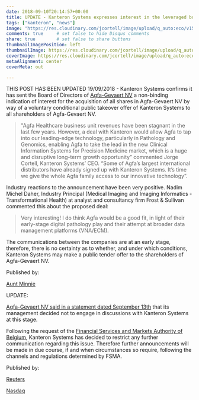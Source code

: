 ```yaml
---
date: 2018-09-10T20:14:57+00:00
title: UPDATE - Kanteron Systems expresses interest in the leveraged buyout of Agfa-Gevaert NV
tags: ["kanteron", "news"]
image: "https://res.cloudinary.com/jcortell/image/upload/q_auto:eco/v1536574049/Media/agfa-872395_960_720.jpg"
comments: true     # set false to hide Disqus comments
share: true        # set false to share buttons
thumbnailImagePosition: left
thumbnailImage: https://res.cloudinary.com/jcortell/image/upload/q_auto:eco/v1536574049/Media/agfa-872395_960_720.jpg
coverImage: https://res.cloudinary.com/jcortell/image/upload/q_auto:eco/v1536574049/Media/agfa-872395_960_720.jpg
metaAlignment: center
coverMeta: out

---
```

THIS POST HAS BEEN UPDATED 19/09/2018 - Kanteron Systems confirms it has sent the Board of Directors of [Agfa-Gevaert NV](https://www.agfa.com/corporate/) a non-binding indication of interest for the acquisition of all shares in Agfa-Gevaert NV by way of a voluntary conditional public takeover offer of Kanteron Systems to all shareholders of Agfa-Gevaert NV.

<!--more-->

 > "Agfa Healthcare business unit revenues have been stagnant in the last few years. However, a deal with Kanteron would allow Agfa to tap into our leading-edge technology, particularly in Pathology and Genomics, enabling Agfa to take the lead in the new Clinical Information Systems for Precision Medicine market, which is a huge and disruptive long-term growth opportunity” commented Jorge Cortell, Kanteron Systems’ CEO. “Some of Agfa’s largest international distributors have already signed up with Kanteron Systems. It’s time we give the whole Agfa family access to our innovative technology”.

 Industry reactions to the announcement have been very positive. Nadim Michel Daher, Industry Principal (Medical Imaging and Imaging Informatics - Transformational Health) at analyst and consultancy firm Frost & Sullivan commented this about the proposed deal:

 > Very interesting! I do think Agfa would be a good fit, in light of their early-stage digital pathology play and their attempt at broader data management platforms (VNA/ECM).

The communications between the companies are at an early stage, therefore, there is no certainty as to whether, and under which conditions, Kanteron Systems may make a public tender offer to the shareholders of Agfa-Gevaert NV.

Published by:

[Aunt Minnie](httpss://www.auntminnie.com/index.aspx?sec=log&URL=httpss%3a%2f%2fwww.auntminnie.com%2findex.aspx%3fSec%3dsup%26Sub%3dpac%26Pag%3ddis%26ItemId%3d121806)

UPDATE:

[Agfa-Gevaert NV said in a statement dated September 13th](https://www.agfa.com/corporate/news-item/agfa-declines-indication-of-interest-by-kanteron-systems/) that its management decided not to engage in discussions with Kanteron Systems at this stage.

Following the request of the [Financial Services and Markets Authority of Belgium](httpss://www.fsma.be/en), Kanteron Systems has decided to restrict any further communication regarding this issue. Therefore further announcements will be made in due course, if and when circumstances so require, following the channels and regulations determined by FSMA.

Published by:

[Reuters](httpss://www.reuters.com/article/us-storm-florence/trump-pledges-strong-federal-support-for-hurricane-stricken-carolinas-idUSKCN1LX126)

[Nasdaq](httpss://www.nasdaq.com/article/belgiums-agfa-gevaert-rejects-takeover-offer-from-kanteron-systems-20180913-00131)
